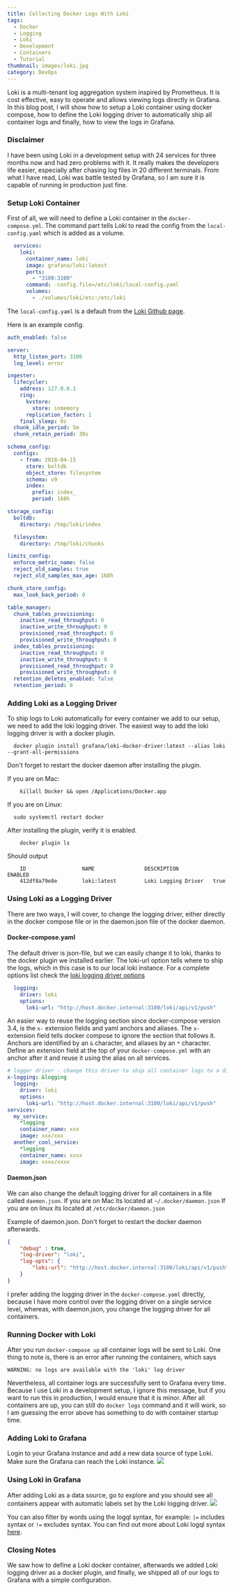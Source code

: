 ```yaml
---
title: Collecting Docker Logs With Loki
tags:
  - Docker
  - Logging
  - Loki
  - Development
  - Containers
  - Tutorial
thumbnail: images/loki.jpg
category: DevOps
---
```

Loki is a multi-tenant log aggregation system inspired by Prometheus. 
It is cost effective, easy to operate and allows viewing logs directly in Grafana.
In this blog post, I will show how to setup a Loki container using docker compose, how to define the Loki logging driver to automatically ship all container logs and finally, how to view the logs in Grafana.

### Disclaimer
I have been using Loki in a development setup with 24 services for three months now and had zero problems with it.
It really makes the developers life easier, especially after chasing log files in 20 different terminals.
From what I have read, Loki was battle tested by Grafana, so I am sure it is capable of running in production just fine.

### Setup Loki Container
First of all, we will need to define a Loki container in the `docker-compose.yml`.
The command part tells Loki to read the config from the `local-config.yaml` which is added as a volume.

```yaml
  services:
    loki:
      container_name: loki
      image: grafana/loki:latest
      ports:
        - "3100:3100"
      command: -config.file=/etc/loki/local-config.yaml
      volumes:
        - ./volumes/loki/etc:/etc/loki
```

The `local-config.yaml` is a default from the [Loki Github page](https://github.com/grafana/loki/blob/master/docs/configuration/README.md).

Here is an example config.
```yaml
auth_enabled: false

server:
  http_listen_port: 3100
  log_level: error

ingester:
  lifecycler:
    address: 127.0.0.1
    ring:
      kvstore:
        store: inmemory
      replication_factor: 1
    final_sleep: 0s
  chunk_idle_period: 5m
  chunk_retain_period: 30s

schema_config:
  configs:
    - from: 2018-04-15
      store: boltdb
      object_store: filesystem
      schema: v9
      index:
        prefix: index_
        period: 168h

storage_config:
  boltdb:
    directory: /tmp/loki/index

  filesystem:
    directory: /tmp/loki/chunks

limits_config:
  enforce_metric_name: false
  reject_old_samples: true
  reject_old_samples_max_age: 168h

chunk_store_config:
  max_look_back_period: 0

table_manager:
  chunk_tables_provisioning:
    inactive_read_throughput: 0
    inactive_write_throughput: 0
    provisioned_read_throughput: 0
    provisioned_write_throughput: 0
  index_tables_provisioning:
    inactive_read_throughput: 0
    inactive_write_throughput: 0
    provisioned_read_throughput: 0
    provisioned_write_throughput: 0
  retention_deletes_enabled: false
  retention_period: 0
```

### Adding Loki as a Logging Driver
To ship logs to Loki automatically for every container we add to our setup, we need to add the loki logging driver.
The easiest way to add the loki logging driver is with a docker plugin. 
```shell script
  docker plugin install grafana/loki-docker-driver:latest --alias loki --grant-all-permissions
```
Don't forget to restart the docker daemon after installing the plugin.

If you are on Mac:
```shell script
	killall Docker && open /Applications/Docker.app
```
If you are on Linux:
```shell script
  sudo systemctl restart docker
```

After installing the plugin, verify it is enabled.
```shell script
    docker plugin ls
```
Should output
```log
    ID                  NAME                DESCRIPTION           ENABLED
    412df8a79e8e        loki:latest         Loki Logging Driver   true
```

### Using Loki as a Logging Driver
There are two ways, I will cover, to change the logging driver, either directly in the docker compose file or in the daemon.json file of the docker daemon.
#### Docker-compose.yaml
The default driver is json-file, but we can easily change it to loki, thanks to the docker plugin we installed earlier.
The loki-url option tells where to ship the logs, which in this case is to our local loki instance.
For a complete options list check the [loki logging driver options](https://github.com/grafana/loki/tree/master/cmd/docker-driver#log-opt-options)
```yaml
  logging:
    driver: loki
    options:
      loki-url: "http://host.docker.internal:3100/loki/api/v1/push"
```
An easier way to reuse the logging section since docker-compose version 3.4, is the `x-` extension fields and yaml anchors and aliases.
The `x-` extension field tells docker compose to ignore the section that follows it.
Anchors are identified by an `&` character, and aliases by an `*` character.
Define an extension field at the top of your `docker-compose.yml` with an anchor after it and reuse it using the alias on all services.

```yaml
# logger driver - change this driver to ship all container logs to a different location
x-logging: &logging
  logging:
    driver: loki
    options:
      loki-url: "http://host.docker.internal:3100/loki/api/v1/push"
services:
  my_service:
    *logging
    container_name: xxx
    image: xxx/xxx
  another_cool_service:
    *logging
    container_name: xxxx
    image: xxxx/xxxx
```

#### Daemon.json
We can also change the default logging driver for all containers in a file called `daemon.json`.
If you are on Mac its located at `~/.docker/daemon.json`
If you are on linux its located at `/etc/docker/daemon.json`

Example of daemon.json.
Don't forget to restart the docker daemon afterwards.
```json
{
    "debug" : true,
    "log-driver": "loki",
    "log-opts": {
        "loki-url": "http://host.docker.internal:3100/loki/api/v1/push"
    }
}
```

I prefer adding the logging driver in the `docker-compose.yaml` directly, because I have more control over the logging driver on a single service level, whereas, with daemon.json, you change the logging driver for all containers.

### Running Docker with Loki
After you run `docker-compose up` all container logs will be sent to Loki.
One thing to note is, there is an error after running the containers, which says
```log
WARNING: no logs are available with the 'loki' log driver
```
Nevertheless, all container logs are successfully sent to Grafana every time.
Because I use Loki in a development setup, I ignore this message, but if you want to run this in production, I would ensure that it is minor.
After all containers are up, you can still do `docker logs` command and it will work, so I am guessing the error above has something to do with container startup time.

### Adding Loki to Grafana
Login to your Grafana instance and add a new data source of type Loki. Make sure the Grafana can reach the Loki instance.
![](./adding-loki.png)

### Using Loki in Grafana
After adding Loki as a data source, go to explore and you should see all containers appear with automatic labels set by the Loki logging driver.
![](./grafana-loki.png)

You can also filter by words using the logql syntax, for example: `|=` includes syntax or `!=` excludes syntax. You can find out more about Loki logql syntax [here](https://github.com/grafana/loki/blob/master/docs/logql.md).

### Closing Notes
We saw how to define a Loki docker container, afterwards we added Loki logging driver as a docker plugin, and finally, we shipped all of our logs to Grafana with a simple configuration.

